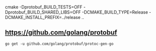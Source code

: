 
cmake -Dprotobuf_BUILD_TESTS=OFF -Dprotobuf_BUILD_SHARED_LIBS=OFF -DCMAKE_BUILD_TYPE=Release -DCMAKE_INSTALL_PREFIX=../release ..

## https://github.com/golang/protobuf

    go get -u github.com/golang/protobuf/protoc-gen-go

